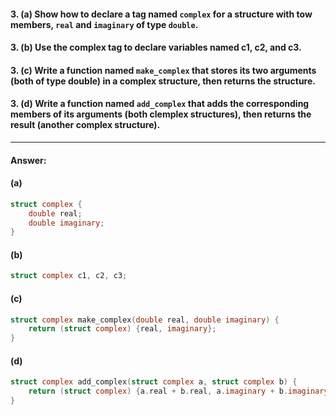 #### 3. (a) Show how to declare a tag named `complex` for a structure with tow members, `real` and `imaginary` of type `double`.

#### 3. (b) Use the complex tag to declare variables named c1, c2, and c3.

#### 3. (c) Write a function named `make_complex` that stores its two arguments (both of type double) in a complex structure, then returns the structure.

#### 3. (d) Write a function named `add_complex` that adds the corresponding members of its arguments (both clemplex structures), then returns the result (another complex structure).

---

#### Answer:

#### (a)

```c
struct complex {
    double real;
    double imaginary;
}
```

#### (b)

```c
struct complex c1, c2, c3;
```

#### (c)

```c
struct complex make_complex(double real, double imaginary) {
    return (struct complex) {real, imaginary};
}
```

#### (d)

```c
struct complex add_complex(struct complex a, struct complex b) {
    return (struct complex) {a.real + b.real, a.imaginary + b.imaginary};
}
```

